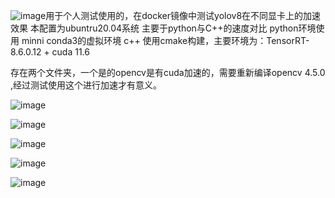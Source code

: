 ![image](https://github.com/user-attachments/assets/b2e1e3dc-b6d5-455a-a86e-c054ae0266c8)用于个人测试使用的，在docker镜像中测试yolov8在不同显卡上的加速效果
本配置为ubuntru20.04系统
主要于python与C++的速度对比
python环境使用 minni conda3的虚拟环境
c++ 使用cmake构建，主要环境为：TensorRT-8.6.0.12 + cuda 11.6

存在两个文件夹，一个是的opencv是有cuda加速的，需要重新编译opencv 4.5.0 ,经过测试使用这个进行加速才有意义。

![image](https://github.com/user-attachments/assets/7f3247b8-f02b-4dd5-9794-a1cc9f39712f)

![image](https://github.com/user-attachments/assets/42931506-707d-40be-9a10-accdea18bc55)

![image](https://github.com/user-attachments/assets/a422b604-3ba5-4496-84f0-1e701c3272aa)

![image](https://github.com/user-attachments/assets/95cbf11c-4239-40ca-a4e5-b5c5f79d684b)

![image](https://github.com/user-attachments/assets/957a1e95-c898-473c-86cd-b77a62fcb7ef)


